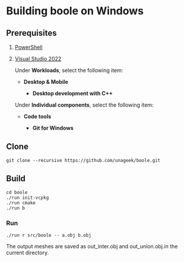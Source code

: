 # Building boole on Windows

## Prerequisites

1. [PowerShell](https://apps.microsoft.com/store/detail/powershell/9MZ1SNWT0N5D)

1. [Visual Studio 2022](https://visualstudio.microsoft.com/)

   Under **Workloads**, select the following item:

   - **Desktop & Mobile**

     - **Desktop development with C++**

   Under **Individual components**, select the following item:

   - **Code tools**

     - **Git for Windows**

## Clone

```
git clone --recursive https://github.com/unageek/boole.git
```

## Build

```
cd boole
./run init-vcpkg
./run cmake
./run b
```

### Run

```
./run r src/boole -- a.obj b.obj
```

The output meshes are saved as out_inter.obj and out_union.obj.in the current directory.
